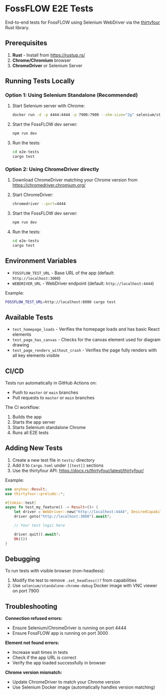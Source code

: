 # FossFLOW E2E Tests

End-to-end tests for FossFLOW using Selenium WebDriver via the [thirtyfour](https://github.com/Vrtgs/thirtyfour) Rust library.

## Prerequisites

1. **Rust** - Install from https://rustup.rs/
2. **Chrome/Chromium** browser
3. **ChromeDriver** or Selenium Server

## Running Tests Locally

### Option 1: Using Selenium Standalone (Recommended)

1. Start Selenium server with Chrome:
   ```bash
   docker run -d -p 4444:4444 -p 7900:7900 --shm-size="2g" selenium/standalone-chrome:latest
   ```

2. Start the FossFLOW dev server:
   ```bash
   npm run dev
   ```

3. Run the tests:
   ```bash
   cd e2e-tests
   cargo test
   ```

### Option 2: Using ChromeDriver directly

1. Download ChromeDriver matching your Chrome version from https://chromedriver.chromium.org/

2. Start ChromeDriver:
   ```bash
   chromedriver --port=4444
   ```

3. Start the FossFLOW dev server:
   ```bash
   npm run dev
   ```

4. Run the tests:
   ```bash
   cd e2e-tests
   cargo test
   ```

## Environment Variables

- `FOSSFLOW_TEST_URL` - Base URL of the app (default: `http://localhost:3000`)
- `WEBDRIVER_URL` - WebDriver endpoint (default: `http://localhost:4444`)

Example:
```bash
FOSSFLOW_TEST_URL=http://localhost:8080 cargo test
```

## Available Tests

- `test_homepage_loads` - Verifies the homepage loads and has basic React elements
- `test_page_has_canvas` - Checks for the canvas element used for diagram drawing
- `test_page_renders_without_crash` - Verifies the page fully renders with all key elements visible

## CI/CD

Tests run automatically in GitHub Actions on:
- Push to `master` or `main` branches
- Pull requests to `master` or `main` branches

The CI workflow:
1. Builds the app
2. Starts the app server
3. Starts Selenium standalone Chrome
4. Runs all E2E tests

## Adding New Tests

1. Create a new test file in `tests/` directory
2. Add it to `Cargo.toml` under `[[test]]` sections
3. Use the thirtyfour API: https://docs.rs/thirtyfour/latest/thirtyfour/

Example:
```rust
use anyhow::Result;
use thirtyfour::prelude::*;

#[tokio::test]
async fn test_my_feature() -> Result<()> {
    let driver = WebDriver::new("http://localhost:4444", DesiredCapabilities::chrome()).await?;
    driver.goto("http://localhost:3000").await?;

    // Your test logic here

    driver.quit().await?;
    Ok(())
}
```

## Debugging

To run tests with visible browser (non-headless):
1. Modify the test to remove `.set_headless()?` from capabilities
2. Use `selenium/standalone-chrome-debug` Docker image with VNC viewer on port 7900

## Troubleshooting

**Connection refused errors:**
- Ensure Selenium/ChromeDriver is running on port 4444
- Ensure FossFLOW app is running on port 3000

**Element not found errors:**
- Increase wait times in tests
- Check if the app URL is correct
- Verify the app loaded successfully in browser

**Chrome version mismatch:**
- Update ChromeDriver to match your Chrome version
- Use Selenium Docker image (automatically handles version matching)
